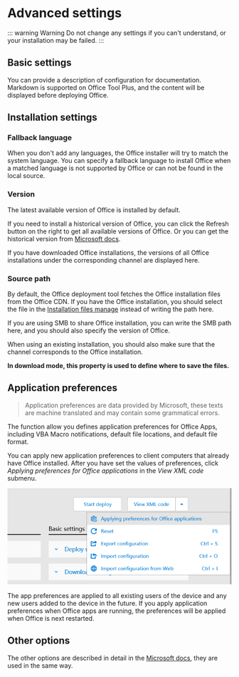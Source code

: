 # Advanced settings

::: warning Warning
Do not change any settings if you can't understand, or your installation may be failed.
:::

## Basic settings

You can provide a description of configuration for documentation. Markdown is supported on Office Tool Plus, and the content will be displayed before deploying Office.

## Installation settings

### Fallback language

When you don't add any languages, the Office installer will try to match the system language. You can specify a fallback language to install Office when a matched language is not supported by Office or can not be found in the local source.

### Version

The latest available version of Office is installed by default.

If you need to install a historical version of Office, you can click the Refresh button on the right to get all available versions of Office. Or you can get the historical version from [Microsoft docs](https://docs.microsoft.com/en-us/officeupdates/update-history-microsoft365-apps-by-date).

If you have downloaded Office installations, the versions of all Office installations under the corresponding channel are displayed here.

### Source path

By default, the Office deployment tool fetches the Office installation files from the Office CDN. If you have the Office installation, you should select the file in the [Installation files manage](/deploy/basic-settings.html#installation-files-manage) instead of writing the path here.

If you are using SMB to share Office installation, you can write the SMB path here, and you should also specify the version of Office.

When using an existing installation, you should also make sure that the channel corresponds to the Office installation.

**In download mode, this property is used to define where to save the files.**

## Application preferences

> Application preferences are data provided by Microsoft, these texts are machine translated and may contain some grammatical errors.

The function allow you defines application preferences for Office Apps, including VBA Macro notifications, default file locations, and default file format.

You can apply new application preferences to client computers that already have Office installed. After you have set the values of preferences, click *Applying preferences for Office applications* in the *View XML code* submenu.

![Apply settings](/assets/img/en-us/apply-preferences.png)

The app preferences are applied to all existing users of the device and any new users added to the device in the future. If you apply application preferences when Office apps are running, the preferences will be applied when Office is next restarted.

## Other options

The other options are described in detail in the [Microsoft docs](https://docs.microsoft.com/en-us/deployoffice/office-deployment-tool-configuration-options), they are used in the same way.
